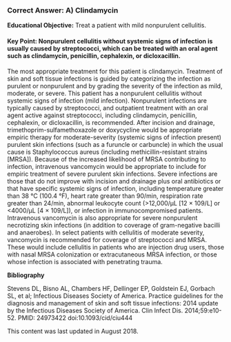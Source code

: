
### Correct Answer: A) Clindamycin 

**Educational Objective:** Treat a patient with mild nonpurulent cellulitis.

#### **Key Point:** Nonpurulent cellulitis without systemic signs of infection is usually caused by streptococci, which can be treated with an oral agent such as clindamycin, penicillin, cephalexin, or dicloxacillin.

The most appropriate treatment for this patient is clindamycin. Treatment of skin and soft tissue infections is guided by categorizing the infection as purulent or nonpurulent and by grading the severity of the infection as mild, moderate, or severe. This patient has a nonpurulent cellulitis without systemic signs of infection (mild infection). Nonpurulent infections are typically caused by streptococci, and outpatient treatment with an oral agent active against streptococci, including clindamycin, penicillin, cephalexin, or dicloxacillin, is recommended.
After incision and drainage, trimethoprim-sulfamethoxazole or doxycycline would be appropriate empiric therapy for moderate-severity (systemic signs of infection present) purulent skin infections (such as a furuncle or carbuncle) in which the usual cause is Staphylococcus aureus (including methicillin-resistant strains [MRSA]).
Because of the increased likelihood of MRSA contributing to infection, intravenous vancomycin would be appropriate to include for empiric treatment of severe purulent skin infections. Severe infections are those that do not improve with incision and drainage plus oral antibiotics or that have specific systemic signs of infection, including temperature greater than 38 °C (100.4 °F), heart rate greater than 90/min, respiration rate greater than 24/min, abnormal leukocyte count (>12,000/µL [12 × 109/L] or <4000/µL [4 × 109/L]), or infection in immunocompromised patients. Intravenous vancomycin is also appropriate for severe nonpurulent necrotizing skin infections (in addition to coverage of gram-negative bacilli and anaerobes). In select patients with cellulitis of moderate severity, vancomycin is recommended for coverage of streptococci and MRSA. These would include cellulitis in patients who are injection drug users, those with nasal MRSA colonization or extracutaneous MRSA infection, or those whose infection is associated with penetrating trauma.

**Bibliography**

Stevens DL, Bisno AL, Chambers HF, Dellinger EP, Goldstein EJ, Gorbach SL, et al; Infectious Diseases Society of America. Practice guidelines for the diagnosis and management of skin and soft tissue infections: 2014 update by the Infectious Diseases Society of America. Clin Infect Dis. 2014;59:e10-52. PMID: 24973422 doi:10.1093/cid/ciu444

This content was last updated in August 2018.